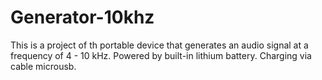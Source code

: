 # Generator-10khz
 This is a project of th portable device that generates an audio signal at a frequency of 4 - 10 kHz. Powered by built-in lithium battery. Charging via cable microusb.
